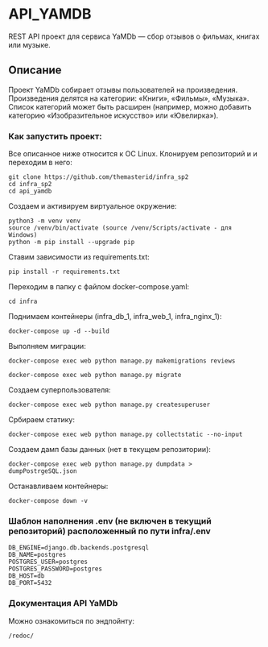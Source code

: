 # API_YAMDB
REST API проект для сервиса YaMDb — сбор отзывов о фильмах, книгах или музыке.

## Описание

Проект YaMDb собирает отзывы пользователей на произведения.
Произведения делятся на категории: «Книги», «Фильмы», «Музыка».
Список категорий  может быть расширен (например, можно добавить категорию «Изобразительное искусство» или «Ювелирка»).
### Как запустить проект:

Все описанное ниже относится к ОС Linux.
Клонируем репозиторий и и переходим в него:
```
git clone https://github.com/themasterid/infra_sp2
cd infra_sp2
cd api_yamdb
```

Создаем и активируем виртуальное окружение:
```
python3 -m venv venv
source /venv/bin/activate (source /venv/Scripts/activate - для Windows)
python -m pip install --upgrade pip
```

Ставим зависимости из requirements.txt:
```
pip install -r requirements.txt
```

Переходим в папку с файлом docker-compose.yaml:
```
cd infra
```

Поднимаем контейнеры (infra_db_1, infra_web_1, infra_nginx_1):
```
docker-compose up -d --build
```

Выполняем миграции:
```
docker-compose exec web python manage.py makemigrations reviews
```
```
docker-compose exec web python manage.py migrate
```

Создаем суперпользователя:
```
docker-compose exec web python manage.py createsuperuser
```

Србираем статику:
```
docker-compose exec web python manage.py collectstatic --no-input
```

Создаем дамп базы данных (нет в текущем репозитории):
```
docker-compose exec web python manage.py dumpdata > dumpPostrgeSQL.json
```

Останавливаем контейнеры:
```
docker-compose down -v
```

### Шаблон наполнения .env (не включен в текущий репозиторий) расположенный по пути infra/.env
```
DB_ENGINE=django.db.backends.postgresql
DB_NAME=postgres
POSTGRES_USER=postgres
POSTGRES_PASSWORD=postgres
DB_HOST=db
DB_PORT=5432
```

### Документация API YaMDb
Можно ознакомиться по эндпойнту:
```url
/redoc/
```
